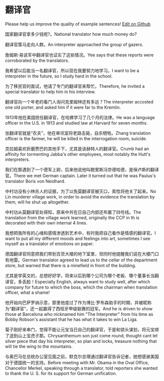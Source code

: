 # 翻译官

Please help us improve the quality of example sentences! [Edit on Github](https://github.com/jiyushe/jiyu-example-sentence-source/blob/main/chinese/fanyiguan.md)

<p><span class="chinese">国家翻译官拿多少钱呢?。</span><span class="english">National translator how much money do?</span></p>

<p><span class="chinese">翻译官策马走向人群。</span><span class="english">An interpreter approached the group of gazers.</span></p>

<p><span class="chinese">詹姆斯·易说军中翻译官也证实了这些情况。</span><span class="english">Yee says that these reports were corroborated by the translators.</span></p>

<p><span class="chinese">我希望以后能当一名翻译官，所以现在我要努力地学习。</span><span class="english">I want to be a interpreter in the future, so I study hard in the school.</span></p>

<p><span class="chinese">为了移民官的面试，他请了专门的翻译官来帮忙。</span><span class="english">Therefore, he invited a special translator to help him in his interview.</span></p>

<p><span class="chinese">翻译官向一个年老的看门人询问克里姆林还有多远？</span><span class="english">The interpreter accosted one old porter, and asked him if it were far to the Kremlin.</span></p>

<p><span class="chinese">1913年他在美国担任翻译官，在哈佛学习了几个月的法律。</span><span class="english">He was a language officer in the U.S. in 1913 and studied law at Harvard for seven months.</span></p>

<p><span class="chinese">张翻译官就是“农夫”，他在审讯室将老路击毙，自杀牺牲。</span><span class="english">Zhang translation officer is the farmer, he will be killed in the interrogation room, suicide.</span></p>

<p><span class="chinese">克拉姆喜欢折磨贾巴的其他手下，尤其是该赫特人的翻译官。</span><span class="english">Crumb had an affinity for tormenting Jabba's other employees, most notably the Hutt's interpreters.</span></p>

<p><span class="chinese">我们在那遇到了一个德军上尉，后来他说他叫鲍里斯冯奈德哈德，是保卢斯的翻译官。</span><span class="english">There we met German captain. Later it turned out that he was Paulus's translator Boris von Neidhard.</span></p>

<p><span class="chinese">中村功没有小林杀人的证据，为了以免莫翻译官被灭口，索性将他关了起来。</span><span class="english">No Lin murderer village work, in order to avoid the evidence the translation by them, will he shut up altogether.</span></p>

<p><span class="chinese">中村功从莫翻译官处得知，原来中共在日自己内部还布置了四号线。</span><span class="english">The translation from the village work learned, originally the CCP in th is decorated with their own internal 4 lines.</span></p>

<p><span class="chinese">我想把我所有的心绪和感情渗透到艺术中，有时我把自己看作是情感的翻译官。</span><span class="english">I want to put all my different moods and feelings into art, sometimes I see myself as a translator of emotions on paper.</span></p>

<p><span class="chinese">德国翻译官同意把我们带到百货大楼的地下室里，但同时他提醒我们说在大楼门口有地雷。</span><span class="english">German translator agreed to lead us to the cellar of the department store, but warned that there is a minefield in front of the building.</span></p>

<p><span class="chinese">尤其是学英文的，总想好好学，将来以后到哪个公司为哪个老板、哪个董事长当翻译官，多丢脸！</span><span class="english">Especially English, always want to study well, after which company for future to which the boss, which the chairman when translation officer, what a shame!</span></p>

<p><span class="chinese">他开始向巴萨罗纳示意，那里他度过了作为博比·罗布森助手的时期，并被昵称为“翻译官”，还一起赢得了西班牙甲级联赛的冠军。</span><span class="english">And he is driven to show those at Barcelona who nicknamed him "The Interpreter" from his time as Bobby Robson's assistant that he has what it takes to win La Liga.</span></p>

<p><span class="chinese">菊子刚好来串门，觉得不能让元宝当日自己的翻译官，于是和锁头谋划，将元宝绑了送到山上宝虎子那。</span><span class="english">Chrysanthemum son just come round, thought cant let silver piece that day his interpreter, so plan and locks, treasure nothing that will tie the wing to the mountains.</span></p>

<p><span class="chinese">与奥巴马在总统办公室见面之前，默克尔总理通过翻译官告诉记者，她想感谢美国对于德国统一的支持。</span><span class="english">Before meeting with Mr. Obama in the Oval Office, Chancellor Merkel, speaking through a translator, told reporters she wanted to thank the U. S. for its support for German unification.</span></p>

